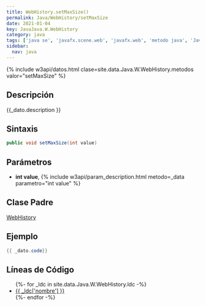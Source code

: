 ```yaml
---
title: WebHistory.setMaxSize()
permalink: Java/WebHistory/setMaxSize
date: 2021-01-04
key: JavaJava.W.WebHistory
category: java
tags: ['java se', 'javafx.scene.web', 'javafx.web', 'metodo java', 'JavaFX 2.2']
sidebar: 
  nav: java
---
```


{% include w3api/datos.html clase=site.data.Java.W.WebHistory.metodos valor="setMaxSize" %}

## Descripción
{{_dato.description }}

## Sintaxis
~~~java
public void setMaxSize(int value)
~~~

## Parámetros
* **int value**,  {% include w3api/param_description.html metodo=_data parametro="int value" %}

## Clase Padre
[WebHistory](/Java/WebHistory/)

## Ejemplo
~~~java
{{ _dato.code}}
~~~

## Líneas de Código
<ul>
{%- for _ldc in site.data.Java.W.WebHistory.ldc -%}
   <li>
       <a href="{{_ldc['url'] }}">{{ _ldc['nombre'] }}</a>
   </li>
{%- endfor -%}
</ul>
